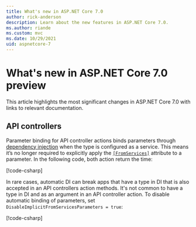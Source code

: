 ```yaml
---
title: What's new in ASP.NET Core 7.0
author: rick-anderson
description: Learn about the new features in ASP.NET Core 7.0.
ms.author: riande
ms.custom: mvc
ms.date: 10/29/2021
uid: aspnetcore-7
---
```

# What's new in ASP.NET Core 7.0 preview

This article highlights the most significant changes in ASP.NET Core 7.0 with links to relevant documentation.

## API controllers

Parameter binding for API controller actions binds parameters through [dependency injection](xref:fundamentals/dependency-injection) when the type is configured as a service. This means it’s no longer required to explicitly apply the [`[FromServices]`](xref:Microsoft.AspNetCore.Mvc.FromServicesAttribute) attribute to a parameter. In the following code, both action return the time:

[!code-csharp[](~/release-notes/aspnetcore-7/samples/ApiController/Controllers/MyController.cs?name=snippet)]

In rare cases, automatic DI can break apps that have a type in DI that is also accepted in an API controllers action methods. It's not common to have a type in DI and as an argument in an API controller action. To disable automatic binding of parameters, set `DisableImplicitFromServicesParameters = true`:

[!code-csharp[](~/release-notes/aspnetcore-7/samples/ApiController/Program.cs?name=snippet_dis&highlight=8-11)]

<!--
### Shadow copying in IIS

An experimental feature has been added to the <xref:host-and-deploy/aspnet-core-module> to add support for [shadow copying application assemblies](/dotnet/framework/app-domains/shadow-copy-assemblies). Currently .NET locks application binaries when running on Windows making it impossible to replace binaries when the app is running. While our recommendation remains to use an [app offline file](xref:host-and-deploy/iis/app-offline), we recognize there are certain scenarios (for example FTP deployments) where it isn’t possible to do so.

In such scenarios, enable shadow copying by customizing the ASP.NET Core module handler settings. In most cases, ASP.NET Core apps do not have a `web.config` checked into source control that you can modify. In ASP.NET Core, `web.config` is ordinarily generated by the SDK. The following sample `web.config` can be used to get started:

-->